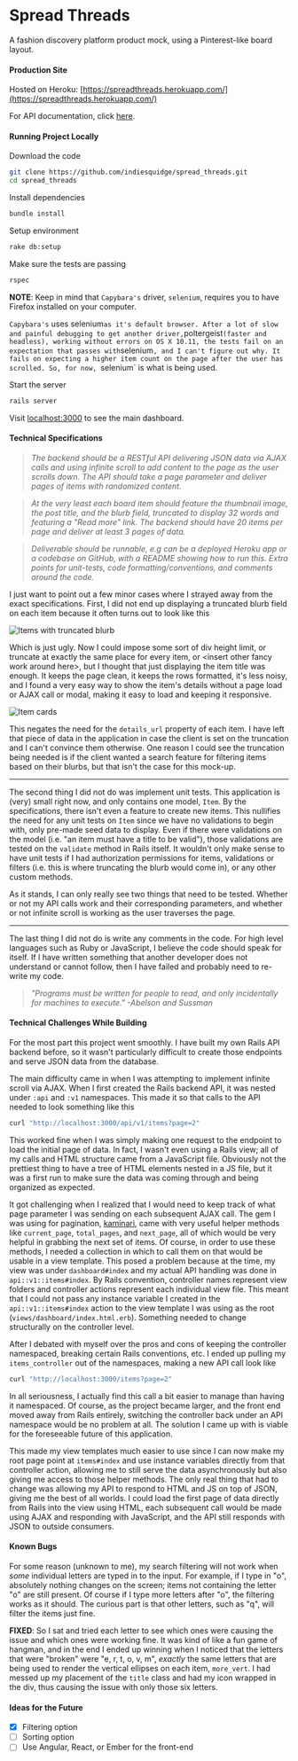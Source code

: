 # Spread Threads
A fashion discovery platform product mock, using a Pinterest-like board layout.

#### Production Site
Hosted on Heroku: [https://spreadthreads.herokuapp.com/](https://spreadthreads.herokuapp.com/)

For API documentation, click [here](https://spreadthreads.herokuapp.com/api/docs).

#### Running Project Locally
Download the code
```sh
git clone https://github.com/indiesquidge/spread_threads.git
cd spread_threads
```

Install dependencies
```sh
bundle install
```

Setup environment
```sh
rake db:setup
```

Make sure the tests are passing
```sh
rspec
```

**NOTE**: Keep in mind that `Capybara's` driver, `selenium`, requires you to have
Firefox installed on your computer.

`Capybara's` uses selenium` as it's default browser. After a lot of slow and
painful debugging to get another driver, `poltergeist` (faster and headless),
working without errors on OS X 10.11, the tests fail on an expectation that
passes with `selenium`, and I can't figure out why. It fails on expecting a
higher item count on the page after the user has scrolled. So, for now,
`selenium` is what is being used.

Start the server
```sh
rails server
```

Visit [localhost:3000](http://localhost:3000/) to see the main dashboard.

#### Technical Specifications
> _The backend should be a RESTful API delivering JSON data via AJAX calls and
using infinite scroll to add content to the page as the user scrolls down. The
API should take a page parameter and deliver pages of items with randomized
content._

> _At the very least each board item should feature the thumbnail image, the
post title, and the blurb field, truncated to display 32 words and featuring a
"Read more" link. The backend should have 20 items per page and deliver at least
3 pages of data._

 > _Deliverable should be runnable, e.g can be a deployed Heroku app or a
codebase on GitHub, with a README showing how to run this. Extra points for
unit-tests, code formatting/conventions, and comments around the code._

I just want to point out a few minor cases where I strayed away from the exact
specifications. First, I did not end up displaying a truncated blurb field on
each item because it often turns out to look like this

![Items with truncated blurb](http://i.imgur.com/Pjb4PY3.png)

Which is just ugly. Now I could impose some sort of div height limit, or
truncate at exactly the same place for every item, or \<insert other fancy work
around here\>, but I thought that just displaying the item title was enough. It
keeps the page clean, it keeps the rows formatted, it's less noisy, and I found
a very easy way to show the item's details without a page load or AJAX call or
modal, making it easy to load and keeping it responsive.

![Item cards](http://i.imgur.com/sfQcHf4.gif)

This negates the need for the `details_url` property of each item. I have
left that piece of data in the application in case the client is set on the
truncation and I can't convince them otherwise. One reason I could see the
truncation being needed is if the client wanted a search feature for filtering
items based on their blurbs, but that isn't the case for this mock-up.

---

The second thing I did not do was implement unit tests. This application is
(very) small right now, and only contains one model, `Item`. By the
specifications, there isn't even a feature to create new items. This nullifies
the need for any unit tests on `Item` since we have no validations to begin
with, only pre-made seed data to display. Even if there were validations on the
model (i.e. "an item must have a title to be valid"), those validations are
tested on the `validate` method in Rails itself. It wouldn't only make sense to
have unit tests if I had authorization permissions for items, validations or
filters (i.e. this is where truncating the blurb would come in), or any other
custom methods.

As it stands, I can only really see two things that need to be tested. Whether
or not my API calls work and their corresponding parameters, and whether or not
infinite scroll is working as the user traverses the page.

---

The last thing I did not do is write any comments in the code. For high level
languages such as Ruby or JavaScript, I believe the code should speak for
itself. If I have written something that another developer does not understand
or cannot follow, then I have failed and probably need to re-write my code.

> _"Programs must be written for people to read, and only incidentally for
machines to execute." -Abelson and Sussman_

#### Technical Challenges While Building
For the most part this project went smoothly. I have built my own Rails API
backend before, so it wasn't particularly difficult to create those endpoints
and serve JSON data from the database.

The main difficulty came in when I was attempting to implement infinite scroll
via
AJAX. When I first created the Rails backend API, it was nested under `:api` and
`:v1` namespaces. This made it so that calls to the API needed to look something
like this

```sh
curl "http://localhost:3000/api/v1/items?page=2"
```

This worked fine when I was simply making one request to the endpoint to load
the initial page of data. In fact, I wasn't even using a Rails view; all of my
calls and HTML structure came from a JavaScript file. Obviously not the
prettiest thing to have a tree of HTML elements nested in a JS file, but it was
a first run to make sure the data was coming through and being organized as
expected.

It got challenging when I realized that I would need to keep track of what page
parameter I was sending on each subsequent AJAX call. The gem I was using for
pagination, [kaminari](https://github.com/amatsuda/kaminari), came with very
useful helper methods like `current_page`, `total_pages`, and `next_page`, all
of which would be very helpful in grabbing the next set of items. Of course, in
order to use these methods, I needed a collection in which to call them on that
would be usable in a view template. This posed a problem because at the time, my
view was under `dashboard#index` and my actual API handling was done in
`api::v1::items#index`. By Rails convention, controller names represent view
folders and controller actions represent each individual view file. This meant
that I could not pass any instance variable I created in the
`api::v1::items#index` action to the view template I was using as the root
(`views/dashboard/index.html.erb`). Something needed to change structurally on
the controller level.

After I debated with myself over the pros and cons of keeping the controller
namespaced, breaking certain Rails conventions, etc. I ended up pulling my
`items_controller` out of the namespaces, making a new API call look like

```sh
curl "http://localhost:3000/items?page=2"
```

In all seriousness, I actually find this call a bit easier to manage than
having it namespaced. Of course, as the project became larger, and the front
end moved away from Rails entirely, switching the controller back under an API
namespace would be no problem at all. The solution I came up with is viable for
the foreseeable future of this application.

This made my view templates much easier to use since I can now make my root page
point at `items#index` and use instance variables directly from that controller
action, allowing me to still serve the data asynchronously but also giving me
access to those helper methods. The only real thing that had to change was
allowing my API to respond to HTML and JS on top of JSON, giving me the best of
all worlds. I could load the first page of data directly from Rails into the
view using HTML, each subsequent call would be made using AJAX and responding
with JavaScript, and the API still responds with JSON to outside consumers.

#### Known Bugs
For some reason (unknown to me), my search filtering will not work when _some_
individual letters are typed in to the input. For example, if I type in "o",
absolutely nothing changes on the screen; items not containing the letter "o"
are still present. Of course if I type more letters after "o", the filtering
works as it should. The curious part is that other letters, such as "q", will
filter the items just fine.

**FIXED**: So I sat and tried each letter to see which ones were causing the
issue and which ones were working fine. It was kind of like a fun game of
hangman, and in the end I ended up winning when I noticed that the letters that
were "broken" were "e, r, t, o, v, m", _exactly_ the same letters that are
being used to render the vertical ellipses on each item, `more_vert`. I had
messed up my placement of the `title` class and had my icon wrapped in the div,
thus causing the issue with only those six letters.

#### Ideas for the Future
- [x] Filtering option
- [ ] Sorting option
- [ ] Use Angular, React, or Ember for the front-end
